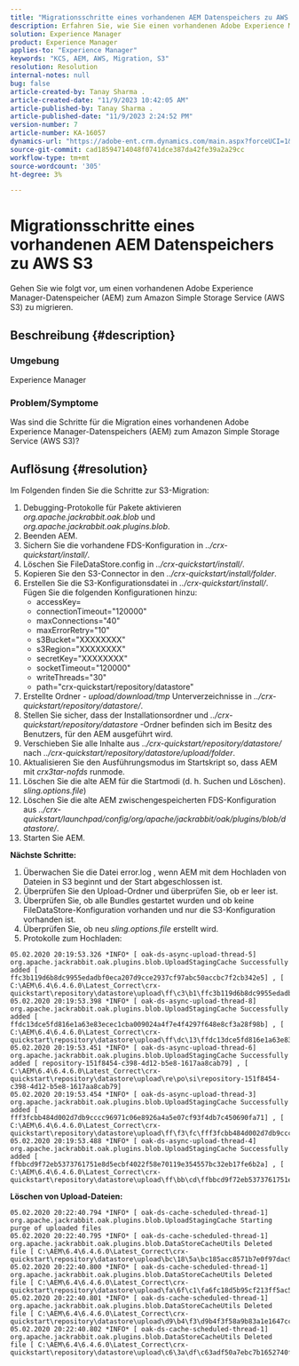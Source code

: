 ```yaml
---
title: "Migrationsschritte eines vorhandenen AEM Datenspeichers zu AWS S3"
description: Erfahren Sie, wie Sie einen vorhandenen Adobe Experience Manager-Datenspeicher (AEM) zu Amazon Simple Storage Service (AWS S3) migrieren.
solution: Experience Manager
product: Experience Manager
applies-to: "Experience Manager"
keywords: "KCS, AEM, AWS, Migration, S3"
resolution: Resolution
internal-notes: null
bug: false
article-created-by: Tanay Sharma .
article-created-date: "11/9/2023 10:42:05 AM"
article-published-by: Tanay Sharma .
article-published-date: "11/9/2023 2:24:52 PM"
version-number: 7
article-number: KA-16057
dynamics-url: "https://adobe-ent.crm.dynamics.com/main.aspx?forceUCI=1&pagetype=entityrecord&etn=knowledgearticle&id=baf2009e-ec7e-ee11-8179-6045bd006149"
source-git-commit: cad18594714048f0741dce387da42fe39a2a29cc
workflow-type: tm+mt
source-wordcount: '305'
ht-degree: 3%

---
```


# Migrationsschritte eines vorhandenen AEM Datenspeichers zu AWS S3


Gehen Sie wie folgt vor, um einen vorhandenen Adobe Experience Manager-Datenspeicher (AEM) zum Amazon Simple Storage Service (AWS S3) zu migrieren.

## Beschreibung {#description}


### Umgebung

Experience Manager



### Problem/Symptome

Was sind die Schritte für die Migration eines vorhandenen Adobe Experience Manager-Datenspeichers (AEM) zum Amazon Simple Storage Service (AWS S3)?


## Auflösung {#resolution}


Im Folgenden finden Sie die Schritte zur S3-Migration:

1. Debugging-Protokolle für Pakete aktivieren *org.apache.jackrabbit.oak.blob* und *org.apache.jackrabbit.oak.plugins.blob*.
2. Beenden AEM.
3. Sichern Sie die vorhandene FDS-Konfiguration in *../crx-quickstart/install/*.
4. Löschen Sie FileDataStore.config in *../crx-quickstart/install/*.
5. Kopieren Sie den S3-Connector in den *../crx-quickstart/install/folder*.
6. Erstellen Sie die S3-Konfigurationsdatei in *../crx-quickstart/install/*. Fügen Sie die folgenden Konfigurationen hinzu: 
   - accessKey=
   - connectionTimeout=&quot;120000&quot;
   - maxConnections=&quot;40&quot;
   - maxErrorRetry=&quot;10&quot;
   - s3Bucket=&quot;XXXXXXXX&quot;
   - s3Region=&quot;XXXXXXXX&quot;
   - secretKey=&quot;XXXXXXXX&quot;
   - socketTimeout=&quot;120000&quot;
   - writeThreads=&quot;30&quot;
   - path=&quot;crx-quickstart/repository/datastore&quot;
7. Erstellte Ordner - *upload/download/tmp* Unterverzeichnisse in *../crx-quickstart/repository/datastore/*.
8. Stellen Sie sicher, dass der Installationsordner und *../crx-quickstart/repository/datastore* -Ordner befinden sich im Besitz des Benutzers, für den AEM ausgeführt wird.
9. Verschieben Sie alle Inhalte aus .*./crx-quickstart/repository/datastore/* nach *../crx-quickstart/repository/datastore/upload/folder*.
10. Aktualisieren Sie den Ausführungsmodus im Startskript so, dass AEM mit *crx3tar-nofds* runmode.
11. Löschen Sie die alte AEM für die Startmodi (d. h. Suchen und Löschen). *sling.options.file*)
12. Löschen Sie die alte AEM zwischengespeicherten FDS-Konfiguration aus *../crx-quickstart/launchpad/config/org/apache/jackrabbit/oak/plugins/blob/datastore/*.
13. Starten Sie AEM.


<b>Nächste Schritte:</b>

1. Überwachen Sie die Datei error.log , wenn AEM mit dem Hochladen von Dateien in S3 beginnt und der Start abgeschlossen ist.
2. Überprüfen Sie den Upload-Ordner und überprüfen Sie, ob er leer ist.
3. Überprüfen Sie, ob alle Bundles gestartet wurden und ob keine FileDataStore-Konfiguration vorhanden und nur die S3-Konfiguration vorhanden ist.
4. Überprüfen Sie, ob neu *sling.options.file* erstellt wird.
5. Protokolle zum Hochladen:





```
05.02.2020 20:19:53.326 *INFO* [ oak-ds-async-upload-thread-5]  org.apache.jackrabbit.oak.plugins.blob.UploadStagingCache Successfully added [ ffc3b119d6b8dc9955edadbf0eca207d9cce2937cf97abc50accbc7f2cb342e5] , [ C:\AEM\6.4\6.4.6.0\Latest_Correct\crx-quickstart\repository\datastore\upload\ff\c3\b1\ffc3b119d6b8dc9955edadbf0eca207d9cce2937cf97abc50accbc7f2cb342e5] 
05.02.2020 20:19:53.398 *INFO* [ oak-ds-async-upload-thread-8]  org.apache.jackrabbit.oak.plugins.blob.UploadStagingCache Successfully added [ ffdc13dce5fd816e1a63e83ecec1cba009024a4f7e4f4297f648e8cf3a28f98b] , [ C:\AEM\6.4\6.4.6.0\Latest_Correct\crx-quickstart\repository\datastore\upload\ff\dc\13\ffdc13dce5fd816e1a63e83ecec1cba009024a4f7e4f4297f648e8cf3a28f98b] 
05.02.2020 20:19:53.451 *INFO* [ oak-ds-async-upload-thread-6]  org.apache.jackrabbit.oak.plugins.blob.UploadStagingCache Successfully added [ repository-151f8454-c398-4d12-b5e8-1617aa8cab79] , [ C:\AEM\6.4\6.4.6.0\Latest_Correct\crx-quickstart\repository\datastore\upload\re\po\si\repository-151f8454-c398-4d12-b5e8-1617aa8cab79] 
05.02.2020 20:19:53.454 *INFO* [ oak-ds-async-upload-thread-3]  org.apache.jackrabbit.oak.plugins.blob.UploadStagingCache Successfully added [ fff3fcbb484d002d7db9cccc96971c06e8926a4a5e07cf93f4db7c450690fa71] , [ C:\AEM\6.4\6.4.6.0\Latest_Correct\crx-quickstart\repository\datastore\upload\ff\f3\fc\fff3fcbb484d002d7db9cccc96971c06e8926a4a5e07cf93f4db7c450690fa71] 
05.02.2020 20:19:53.488 *INFO* [ oak-ds-async-upload-thread-4]  org.apache.jackrabbit.oak.plugins.blob.UploadStagingCache Successfully added [ ffbbcd9f72eb5373761751e8d5ecbf4022f58e70119e354557bc32eb17fe6b2a] , [ C:\AEM\6.4\6.4.6.0\Latest_Correct\crx-quickstart\repository\datastore\upload\ff\bb\cd\ffbbcd9f72eb5373761751e8d5ecbf4022f58e70119e354557bc32eb17fe6b2a]
```


<b>Löschen von Upload-Dateien:</b>




```
05.02.2020 20:22:40.794 *INFO* [ oak-ds-cache-scheduled-thread-1]  org.apache.jackrabbit.oak.plugins.blob.UploadStagingCache Starting purge of uploaded files
05.02.2020 20:22:40.795 *INFO* [ oak-ds-cache-scheduled-thread-1]  org.apache.jackrabbit.oak.plugins.blob.DataStoreCacheUtils Deleted file [ C:\AEM\6.4\6.4.6.0\Latest_Correct\crx-quickstart\repository\datastore\upload\bc\18\5a\bc185acc8571b7e0f97dac92b0285fe248004909c3d8264e03cfb2a8101bada6] 
05.02.2020 20:22:40.800 *INFO* [ oak-ds-cache-scheduled-thread-1]  org.apache.jackrabbit.oak.plugins.blob.DataStoreCacheUtils Deleted file [ C:\AEM\6.4\6.4.6.0\Latest_Correct\crx-quickstart\repository\datastore\upload\fa\6f\c1\fa6fc18d5b95cf213ff5ac5d9eb0fed7c61310ac2c373ca2cbf187844bf39c24] 
05.02.2020 20:22:40.801 *INFO* [ oak-ds-cache-scheduled-thread-1]  org.apache.jackrabbit.oak.plugins.blob.DataStoreCacheUtils Deleted file [ C:\AEM\6.4\6.4.6.0\Latest_Correct\crx-quickstart\repository\datastore\upload\d9\b4\f3\d9b4f3f58a9b83a1e1647cc23b77d672836171afdccbbbd8726f480b741a4c2e] 
05.02.2020 20:22:40.802 *INFO* [ oak-ds-cache-scheduled-thread-1]  org.apache.jackrabbit.oak.plugins.blob.DataStoreCacheUtils Deleted file [ C:\AEM\6.4\6.4.6.0\Latest_Correct\crx-quickstart\repository\datastore\upload\c6\3a\df\c63adf50a7ebc7b1652740fb8be9b72f5b76d22477f0d411becab2f8eeceb70b]
```

